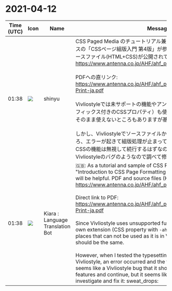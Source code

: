 # 2021-04-12

|Time (UTC)|Icon|Name|Message|
|---|---|---|---|
|01:38|![](https://avatars.slack-edge.com/2018-04-27/354445776386_e258f5ed5ba887b08668_72.jpg)|shinyu|CSS Paged Media のチュートリアル兼サンプルとして、アンテナハウスの「CSSページ組版入門 第4版」が参考になると思います。PDF とソースファイル(HTML+CSS)が公開されています:<br><https://www.antenna.co.jp/AHF/ahf_publication/index.html#CSSPrint><br><br>PDFへの直リンク: <https://www.antenna.co.jp/AHF/ahf_publication/CSSPrint/4th/CSS-Print-ja.pdf><br><br>Vivliostyleでは未サポートの機能やアンテナハウス独自拡張（`-ah-` プレフィックス付きのCSSプロパティ）も使われているので Vivliostyle ではそのまま使えないところもありますが基本は一緒のはずです。<br><br>しかし、Vivliostyleでソースファイルからの組版をテストしてみたところ、エラーが起きて組版処理が止まってしまいました。未サポートのCSSの機能は無視して続行するはずなのに終了してしまうのはVivliostyleのバグのようなので調べて修正します💦|
|01:38|![](https://avatars.slack-edge.com/2021-03-01/1807880975282_5c8ad89e782096649baa_72.png)|Kiara : Language Translation Bot|🇬🇧: As a tutorial and sample of CSS Paged Media, I think that "Introduction to CSS Page Formatting 4th Edition" of Antenna House will be helpful. PDF and source files (HTML + CSS) are available:<br><https://www.antenna.co.jp/AHF/ahf_publication/index.html#CSSPrint><br><br>Direct link to PDF: <https://www.antenna.co.jp/AHF/ahf_publication/CSSPrint/4th/CSS-Print-ja.pdf><br><br>Since Vivliostyle uses unsupported functions and Antenna House's own extension (CSS property with `-ah-` prefix), there are some places that can not be used as it is in Vivliostyle, but the basics should be the same.<br><br>However, when I tested the typesetting from the source file with Vivliostyle, an error occurred and the typesetting process stopped. It seems like a Vivliostyle bug that it should ignore unsupported CSS features and continue, but it seems like a Vivliostyle bug, so investigate and fix it: sweat_drops:|
